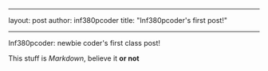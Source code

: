 - - -
layout: post
author: inf380pcoder
title: "Inf380pcoder's first post!"
- - -

Inf380pcoder: newbie coder's first class post!

This stuff is _Markdown_, believe it **or not**
